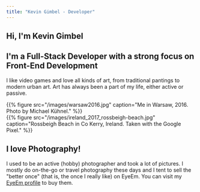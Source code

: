 ```yaml
---
title: "Kevin Gimbel - Developer"
---
```


<section class="side-by-side side-by-side__first">
<div class="small bg">
<h1>Hi, I'm Kevin Gimbel</h1>
<h2>I'm a Full-Stack Developer with a strong focus on Front-End Development</h2>
<p>I like video games and love all kinds of art, from traditional pantings to modern urban art. Art has always been a part of my life, either active or passive.</p>
</div>

<div class="wide">
{{% figure src="/images/warsaw2016.jpg" caption="Me in Warsaw, 2016. Photo by Michael Kühnel." %}}
</div>

</section>

<section class="side-by-side side-by-side__off-left">
<div class="wide">
{{% figure src="/images/ireland_2017_rossbeigh-beach.jpg" caption="Rossbeigh Beach in Co Kerry, Ireland. Taken with the Google Pixel." %}}
</div>
<div class="small bg">
<h2>I love Photography!</h2>
<p>I used to be an active (hobby) photographer and took a lot of pictures. I mostly do on-the-go or travel photography these days and I tent to sell the "better once" (that is, the once I really like) on EyeEm. You can visit my <a href="https://eyeem.com/kevingimbel" title="My EyeEm profile where I share my favorites and sell photographs">EyeEm profile</a> to buy them.</p>
</div>
</section>
